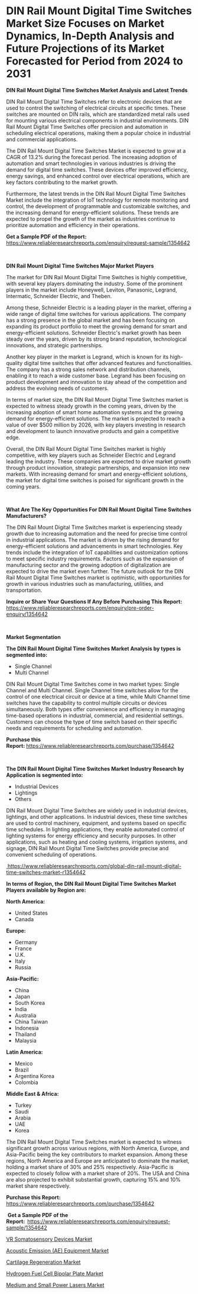 <p><h1>DIN Rail Mount Digital Time Switches Market Size Focuses on Market Dynamics, In-Depth Analysis and Future Projections of its Market Forecasted for Period from 2024 to 2031</h1></p><p><strong>DIN Rail Mount Digital Time Switches Market Analysis and Latest Trends</strong></p>
<p><p>DIN Rail Mount Digital Time Switches refer to electronic devices that are used to control the switching of electrical circuits at specific times. These switches are mounted on DIN rails, which are standardized metal rails used for mounting various electrical components in industrial environments. DIN Rail Mount Digital Time Switches offer precision and automation in scheduling electrical operations, making them a popular choice in industrial and commercial applications.</p><p>The DIN Rail Mount Digital Time Switches Market is expected to grow at a CAGR of 13.2% during the forecast period. The increasing adoption of automation and smart technologies in various industries is driving the demand for digital time switches. These devices offer improved efficiency, energy savings, and enhanced control over electrical operations, which are key factors contributing to the market growth.</p><p>Furthermore, the latest trends in the DIN Rail Mount Digital Time Switches Market include the integration of IoT technology for remote monitoring and control, the development of programmable and customizable switches, and the increasing demand for energy-efficient solutions. These trends are expected to propel the growth of the market as industries continue to prioritize automation and efficiency in their operations.</p></p>
<p><strong>Get a Sample PDF of the Report:&nbsp;</strong> <a href="https://www.reliableresearchreports.com/enquiry/request-sample/1354642">https://www.reliableresearchreports.com/enquiry/request-sample/1354642</a></p>
<p>&nbsp;</p>
<p><strong>DIN Rail Mount Digital Time Switches Major Market Players</strong></p>
<p><p>The market for DIN Rail Mount Digital Time Switches is highly competitive, with several key players dominating the industry. Some of the prominent players in the market include Honeywell, Leviton, Panasonic, Legrand, Intermatic, Schneider Electric, and Theben. </p><p>Among these, Schneider Electric is a leading player in the market, offering a wide range of digital time switches for various applications. The company has a strong presence in the global market and has been focusing on expanding its product portfolio to meet the growing demand for smart and energy-efficient solutions. Schneider Electric's market growth has been steady over the years, driven by its strong brand reputation, technological innovations, and strategic partnerships.</p><p>Another key player in the market is Legrand, which is known for its high-quality digital time switches that offer advanced features and functionalities. The company has a strong sales network and distribution channels, enabling it to reach a wide customer base. Legrand has been focusing on product development and innovation to stay ahead of the competition and address the evolving needs of customers.</p><p>In terms of market size, the DIN Rail Mount Digital Time Switches market is expected to witness steady growth in the coming years, driven by the increasing adoption of smart home automation systems and the growing demand for energy-efficient solutions. The market is projected to reach a value of over $500 million by 2026, with key players investing in research and development to launch innovative products and gain a competitive edge.</p><p>Overall, the DIN Rail Mount Digital Time Switches market is highly competitive, with key players such as Schneider Electric and Legrand leading the industry. These companies are expected to drive market growth through product innovation, strategic partnerships, and expansion into new markets. With increasing demand for smart and energy-efficient solutions, the market for digital time switches is poised for significant growth in the coming years.</p></p>
<p>&nbsp;</p>
<p><strong>What Are The Key Opportunities For DIN Rail Mount Digital Time Switches Manufacturers?</strong></p>
<p><p>The DIN Rail Mount Digital Time Switches market is experiencing steady growth due to increasing automation and the need for precise time control in industrial applications. The market is driven by the rising demand for energy-efficient solutions and advancements in smart technologies. Key trends include the integration of IoT capabilities and customization options to meet specific industry requirements. Factors such as the expansion of manufacturing sector and the growing adoption of digitalization are expected to drive the market even further. The future outlook for the DIN Rail Mount Digital Time Switches market is optimistic, with opportunities for growth in various industries such as manufacturing, utilities, and transportation.</p></p>
<p><strong>Inquire or Share Your Questions If Any Before Purchasing This Report:</strong> <a href="https://www.reliableresearchreports.com/enquiry/pre-order-enquiry/1354642">https://www.reliableresearchreports.com/enquiry/pre-order-enquiry/1354642</a></p>
<p>&nbsp;</p>
<p><strong>Market Segmentation</strong></p>
<p><strong>The DIN Rail Mount Digital Time Switches Market Analysis by types is segmented into:</strong></p>
<p><ul><li>Single Channel</li><li>Multi Channel</li></ul></p>
<p><p>DIN Rail Mount Digital Time Switches come in two market types: Single Channel and Multi Channel. Single Channel time switches allow for the control of one electrical circuit or device at a time, while Multi Channel time switches have the capability to control multiple circuits or devices simultaneously. Both types offer convenience and efficiency in managing time-based operations in industrial, commercial, and residential settings. Customers can choose the type of time switch based on their specific needs and requirements for scheduling and automation.</p></p>
<p><strong>Purchase this Report:&nbsp;</strong><a href="https://www.reliableresearchreports.com/purchase/1354642">https://www.reliableresearchreports.com/purchase/1354642</a></p>
<p>&nbsp;</p>
<p><strong>The DIN Rail Mount Digital Time Switches Market Industry Research by Application is segmented into:</strong></p>
<p><ul><li>Industrial Devices</li><li>Lightings</li><li>Others</li></ul></p>
<p><p>DIN Rail Mount Digital Time Switches are widely used in industrial devices, lightings, and other applications. In industrial devices, these time switches are used to control machinery, equipment, and systems based on specific time schedules. In lighting applications, they enable automated control of lighting systems for energy efficiency and security purposes. In other applications, such as heating and cooling systems, irrigation systems, and signage, DIN Rail Mount Digital Time Switches provide precise and convenient scheduling of operations.</p></p>
<p><a href="https://www.reliableresearchreports.com/global-din-rail-mount-digital-time-switches-market-r1354642">&nbsp;https://www.reliableresearchreports.com/global-din-rail-mount-digital-time-switches-market-r1354642</a></p>
<p><strong>In terms of Region, the DIN Rail Mount Digital Time Switches Market Players available by Region are:</strong></p>
<p>
    <p> <strong> North America: </strong>
        <ul>
            <li>United States</li>
            <li>Canada</li>
        </ul>
        </p> 
    <p> <strong> Europe: </strong>
        <ul>
            <li>Germany</li>
            <li>France</li>
            <li>U.K.</li>
            <li>Italy</li>
            <li>Russia</li>
        </ul>
        </p> 
    <p> <strong> Asia-Pacific: </strong>
        <ul>
            <li>China</li>
            <li>Japan</li>
            <li>South Korea</li>
            <li>India</li>
            <li>Australia</li>
            <li>China Taiwan</li>
            <li>Indonesia</li>
            <li>Thailand</li>
            <li>Malaysia</li>
        </ul>
        </p> 
    <p> <strong> Latin America: </strong>
        <ul>
            <li>Mexico</li>
            <li>Brazil</li>
            <li>Argentina Korea</li>
            <li>Colombia</li>
        </ul>
        </p> 
    <p> <strong> Middle East & Africa: </strong>
        <ul>
            <li>Turkey</li>
            <li>Saudi</li>
            <li>Arabia</li>
            <li>UAE</li>
            <li>Korea</li>
        </ul>
    </p>
    </p>
<p><p>The DIN Rail Mount Digital Time Switches market is expected to witness significant growth across various regions, with North America, Europe, and Asia-Pacific being the key contributors to market expansion. Among these regions, North America and Europe are anticipated to dominate the market, holding a market share of 30% and 25% respectively. Asia-Pacific is expected to closely follow with a market share of 20%. The USA and China are also projected to exhibit substantial growth, capturing 15% and 10% market share respectively.</p></p>
<p><strong>Purchase this Report: </strong><a href="https://www.reliableresearchreports.com/purchase/1354642">https://www.reliableresearchreports.com/purchase/1354642</a></p>
<p>&nbsp;<strong>Get a Sample PDF of the Report:&nbsp;&nbsp;</strong><a href="https://www.reliableresearchreports.com/enquiry/request-sample/1354642">https://www.reliableresearchreports.com/enquiry/request-sample/1354642</a></p>
<p><strong></strong></p>
<p><p><a href="https://github.com/ochgvvcj16/Market-Research-Report-List-1/blob/main/vr-somatosensory-devices-market.md">VR Somatosensory Devices Market</a></p><p><a href="https://github.com/RoccoManning/Market-Research-Report-List-6/blob/main/acoustic-emission-ae-equipment-market.md">Acoustic Emission (AE) Equipment Market</a></p><p><a href="https://issuu.com/reportprime-2/docs/cartilage-regeneration-market-size-2030.pptx">Cartilage Regeneration Market</a></p><p><a href="https://github.com/ranaacryptoaddmin/Market-Research-Report-List-1/blob/main/hydrogen-fuel-cell-bipolar-plate-market.md">Hydrogen Fuel Cell Bipolar Plate Market</a></p><p><a href="https://github.com/jadenRaynor/Market-Research-Report-List-1/blob/main/medium-and-small-power-lasers-market.md">Medium and Small Power Lasers Market</a></p></p>